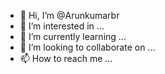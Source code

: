 - 👋 Hi, I’m @Arunkumarbr
- 👀 I’m interested in ...
- 🌱 I’m currently learning ...
- 💞️ I’m looking to collaborate on ...
- 📫 How to reach me ...

<!---
Arunkumarbr/Arunkumarbr is a ✨ special ✨ repository because its `README.md` (this file) appears on your GitHub profile.
You can click the Preview link to take a look at your changes.
--->
